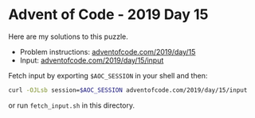 # Advent of Code - 2019 Day 15
Here are my solutions to this puzzle.

* Problem instructions: [adventofcode.com/2019/day/15](https://adventofcode.com/2019/day/15)
* Input: [adventofcode.com/2019/day/15/input](https://adventofcode.com/2019/day/15/input)

Fetch input by exporting `$AOC_SESSION` in your shell and then:
```bash
curl -OJLsb session=$AOC_SESSION adventofcode.com/2019/day/15/input
```

or run `fetch_input.sh` in this directory.
